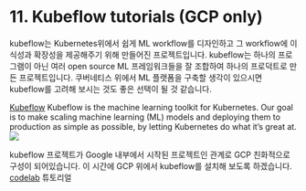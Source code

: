 # 11. Kubeflow tutorials (GCP only)

kubeflow는 Kubernetes위에서 쉽게 ML workflow를 디자인하고 그 workflow에 이식성과 확장성을 제공해주기 위해 만들어진 프로젝트입니다. kubeflow는 하나의 프로그램이 아닌 여러 open source ML 프레임워크들을 잘 조합하여 하나의 프로덕트로 만든 프로젝트입니다.
쿠버네티스 위에서 ML 플랫폼을 구축할 생각이 있으시면 kubeflow를 고려해 보시는 것도 좋은 선택이 될 것 같습니다.

[Kubeflow](https://kubeflow.org/)
Kubeflow is the machine learning toolkit for Kubernetes.
Our goal is to make scaling machine learning (ML) models and deploying them to production as simple as possible, by letting Kubernetes do what it’s great at.
![](https://miro.medium.com/max/1400/0*wfi6xk6h-yAWnyc_.png)


kubeflow 프로젝트가 Google 내부에서 시작된 프로젝트인 관계로 GCP 친화적으로 구성이 되어있습니다. 이 시간에 GCP 위에서 kubeflow를 설치해 보도록 하겠습니다.
[codelab](https://codelabs.developers.google.com/codelabs/cloud-kubeflow-e2e-gis/) 튜토리얼
